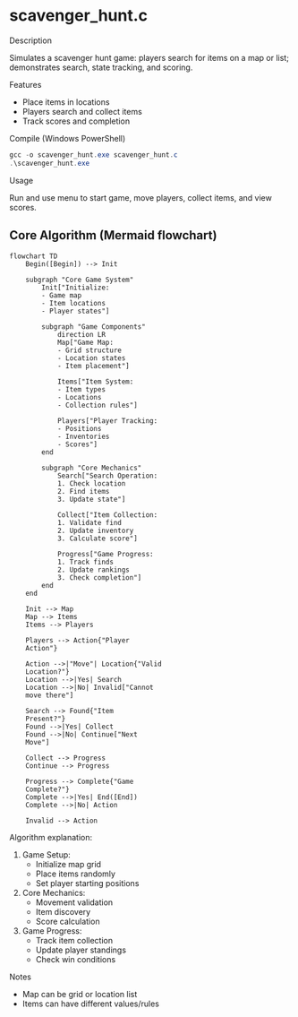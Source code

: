 # scavenger_hunt.c

Description

Simulates a scavenger hunt game: players search for items on a map or list; demonstrates search, state tracking, and scoring.

Features

- Place items in locations
- Players search and collect items
- Track scores and completion

Compile (Windows PowerShell)

```powershell
gcc -o scavenger_hunt.exe scavenger_hunt.c
.\scavenger_hunt.exe
```

Usage

Run and use menu to start game, move players, collect items, and view scores.

## Core Algorithm (Mermaid flowchart)

```mermaid
flowchart TD
    Begin([Begin]) --> Init

    subgraph "Core Game System"
        Init["Initialize:
        - Game map
        - Item locations
        - Player states"]
        
        subgraph "Game Components"
            direction LR
            Map["Game Map:
            - Grid structure
            - Location states
            - Item placement"]
            
            Items["Item System:
            - Item types
            - Locations
            - Collection rules"]
            
            Players["Player Tracking:
            - Positions
            - Inventories
            - Scores"]
        end
        
        subgraph "Core Mechanics"
            Search["Search Operation:
            1. Check location
            2. Find items
            3. Update state"]
            
            Collect["Item Collection:
            1. Validate find
            2. Update inventory
            3. Calculate score"]
            
            Progress["Game Progress:
            1. Track finds
            2. Update rankings
            3. Check completion"]
        end
    end

    Init --> Map
    Map --> Items
    Items --> Players
    
    Players --> Action{"Player
    Action"}
    
    Action -->|"Move"| Location{"Valid
    Location?"}
    Location -->|Yes| Search
    Location -->|No| Invalid["Cannot
    move there"]
    
    Search --> Found{"Item
    Present?"}
    Found -->|Yes| Collect
    Found -->|No| Continue["Next
    Move"]
    
    Collect --> Progress
    Continue --> Progress
    
    Progress --> Complete{"Game
    Complete?"}
    Complete -->|Yes| End([End])
    Complete -->|No| Action

    Invalid --> Action
```

Algorithm explanation:
1. Game Setup:
   - Initialize map grid
   - Place items randomly
   - Set player starting positions
2. Core Mechanics:
   - Movement validation
   - Item discovery
   - Score calculation
3. Game Progress:
   - Track item collection
   - Update player standings
   - Check win conditions

Notes

- Map can be grid or location list
- Items can have different values/rules